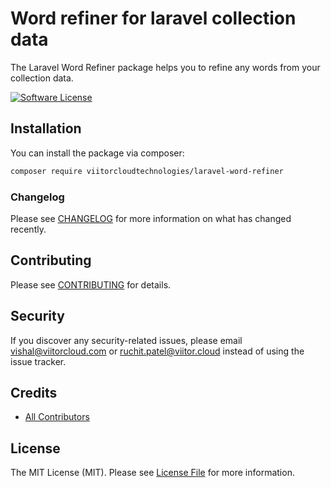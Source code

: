 # Word refiner for laravel collection data

The Laravel Word Refiner package helps you to refine any words from your collection data.

[![Software License](https://img.shields.io/badge/license-MIT-brightgreen.svg?style=flat-square)](LICENSE.md)

## Installation

You can install the package via composer:

```bash
composer require viitorcloudtechnologies/laravel-word-refiner
```

### Changelog

Please see [CHANGELOG](CHANGELOG.md) for more information on what has changed recently.

## Contributing

Please see [CONTRIBUTING](CONTRIBUTING.md) for details.

## Security

If you discover any security-related issues, please email vishal@viitorcloud.com or ruchit.patel@viitor.cloud instead of using the issue tracker.

## Credits

- [All Contributors](../../contributors)

## License

The MIT License (MIT). Please see [License File](LICENSE.md) for more information.

